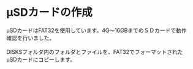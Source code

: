 # μSDカードの作成

μSDカードはFAT32を使用しています。4G～16GBまでのＳＤカードで動作<br>
確認を行いました。<br>
<br>
DISKSフォルダ内のフォルダとファイルを、FAT32でフォーマットされた<br>
μSDカードにコピーします。<br>
